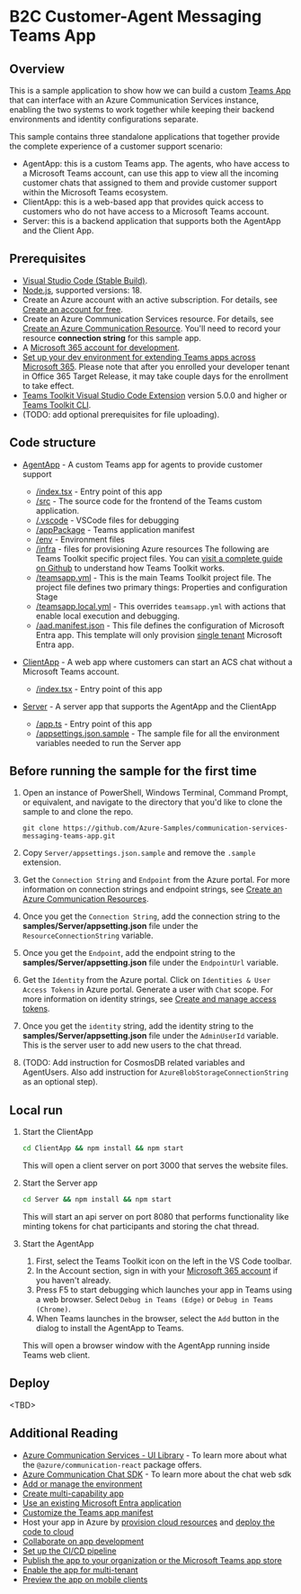 # B2C Customer-Agent Messaging Teams App

## Overview

This is a sample application to show how we can build a custom [Teams App](https://docs.microsoft.com/microsoftteams/platform/overview#build-apps-with-microsoft-teams-platform) that can interface with an Azure Communication Services instance, enabling the two systems to work together while keeping their backend environments and identity configurations separate.

This sample contains three standalone applications that together provide the complete experience of a customer support scenario:

- AgentApp: this is a custom Teams app. The agents, who have access to a Microsoft Teams account, can use this app to view all the incoming customer chats that assigned to them and provide customer support within the Microsoft Teams ecosystem.
- ClientApp: this is a web-based app that provides quick access to customers who do not have access to a Microsoft Teams account.
- Server: this is a backend application that supports both the AgentApp and the Client App.

## Prerequisites

- [Visual Studio Code (Stable Build)](https://code.visualstudio.com/Download).
- [Node.js](https://nodejs.org/), supported versions: 18.
- Create an Azure account with an active subscription. For details, see [Create an account for free](https://azure.microsoft.com/free/?WT.mc_id=A261C142F).
- Create an Azure Communication Services resource. For details, see [Create an Azure Communication Resource](https://docs.microsoft.com/azure/communication-services/quickstarts/create-communication-resource). You'll need to record your resource **connection string** for this sample app.
- A [Microsoft 365 account for development](https://docs.microsoft.com/microsoftteams/platform/toolkit/accounts).
- [Set up your dev environment for extending Teams apps across Microsoft 365](https://aka.ms/teamsfx-m365-apps-prerequisites).
  Please note that after you enrolled your developer tenant in Office 365 Target Release, it may take couple days for the enrollment to take effect.
- [Teams Toolkit Visual Studio Code Extension](https://aka.ms/teams-toolkit) version 5.0.0 and higher or [Teams Toolkit CLI](https://aka.ms/teamsfx-toolkit-cli).
- (TODO: add optional prerequisites for file uploading).

## Code structure

- [AgentApp](./AgentApp) - A custom Teams app for agents to provide customer support

  - [/index.tsx](./AgentApp/src/index.tsx) - Entry point of this app
  - [/src](./AgentApp/src) - The source code for the frontend of the Teams custom application.
  - [/.vscode](./AgentApp/.vscode) - VSCode files for debugging
  - [/appPackage](./AgentApp/appPackage) - Teams application manifest
  - [/env](./AgentApp/env) - Environment files
  - [/infra](./AgentApp/env) - files for provisioning Azure resources
    The following are Teams Toolkit specific project files. You can [visit a complete guide on Github](https://github.com/OfficeDev/TeamsFx/wiki/Teams-Toolkit-Visual-Studio-Code-v5-Guide#overview) to understand how Teams Toolkit works.
  - [/teamsapp.yml](./AgentApp/teamsapp.yml) - This is the main Teams Toolkit project file. The project file defines two primary things: Properties and configuration Stage
  - [/teamsapp.local.yml](./AgentApp/teamsapp.local.yml) - This overrides `teamsapp.yml` with actions that enable local execution and debugging.
  - [/aad.manifest.json](./AgentApp/aad.manifest.json) - This file defines the configuration of Microsoft Entra app. This template will only provision [single tenant](https://learn.microsoft.com/azure/active-directory/develop/single-and-multi-tenant-apps#who-can-sign-in-to-your-app) Microsoft Entra app.

- [ClientApp](./ClientApp) - A web app where customers can start an ACS chat without a Microsoft Teams account.
  - [/index.tsx](./ClientApp/src/index.tsx) - Entry point of this app
- [Server](./Server) - A server app that supports the AgentApp and the ClientApp
  - [/app.ts](./Server/src/app.ts) - Entry point of this app
  - [/appsettings.json.sample](./Server/appsettings.json.sample) - The sample file for all the environment variables needed to run the Server app

## Before running the sample for the first time

1. Open an instance of PowerShell, Windows Terminal, Command Prompt, or equivalent, and navigate to the directory that you'd like to clone the sample to and clone the repo.

   ```shell
   git clone https://github.com/Azure-Samples/communication-services-messaging-teams-app.git
   ```

1. Copy `Server/appsettings.json.sample` and remove the `.sample` extension.
1. Get the `Connection String` and `Endpoint` from the Azure portal. For more information on connection strings and endpoint strings, see [Create an Azure Communication Resources](https://docs.microsoft.com/azure/communication-services/quickstarts/create-communication-resource).
1. Once you get the `Connection String`, add the connection string to the **samples/Server/appsetting.json** file under the `ResourceConnectionString` variable.
1. Once you get the `Endpoint`, add the endpoint string to the **samples/Server/appsetting.json** file under the `EndpointUrl` variable.
1. Get the `Identity` from the Azure portal. Click on `Identities & User Access Tokens` in Azure portal. Generate a user with `Chat` scope. For more information on identity strings, see [Create and manage access tokens](https://docs.microsoft.com/azure/communication-services/quickstarts/identity/access-tokens).
1. Once you get the `identity` string, add the identity string to the **samples/Server/appsetting.json** file under the `AdminUserId` variable. This is the server user to add new users to the chat thread.
1. (TODO: Add instruction for CosmosDB related variables and AgentUsers. Also add instruction for `AzureBlobStorageConnectionString` as an optional step).

## Local run

1. Start the ClientApp

   ```bash
   cd ClientApp && npm install && npm start
   ```

   This will open a client server on port 3000 that serves the website files.
   <br>

1. Start the Server app

   ```bash
   cd Server && npm install && npm start
   ```

   This will start an api server on port 8080 that performs functionality like minting tokens for chat participants and storing the chat thread.
   <br>

1. Start the AgentApp

   1. First, select the Teams Toolkit icon on the left in the VS Code toolbar.
   2. In the Account section, sign in with your [Microsoft 365 account](https://docs.microsoft.com/microsoftteams/platform/toolkit/accounts) if you haven't already.
   3. Press F5 to start debugging which launches your app in Teams using a web browser. Select `Debug in Teams (Edge)` or `Debug in Teams (Chrome)`.
   4. When Teams launches in the browser, select the `Add` button in the dialog to install the AgentApp to Teams.

   This will open a browser window with the AgentApp running inside Teams web client.

## Deploy

\<TBD\>

## Additional Reading

- [Azure Communication Services - UI Library](https://azure.github.io/communication-ui-library/) - To learn more about what the `@azure/communication-react` package offers.
- [Azure Communication Chat SDK](https://azuresdkdocs.blob.core.windows.net/$web/javascript/azure-communication-chat/1.0.0-beta.3/index.html) - To learn more about the chat web sdk
- [Add or manage the environment](https://learn.microsoft.com/microsoftteams/platform/toolkit/teamsfx-multi-env)
- [Create multi-capability app](https://learn.microsoft.com/microsoftteams/platform/toolkit/add-capability)
- [Use an existing Microsoft Entra application](https://learn.microsoft.com/microsoftteams/platform/toolkit/use-existing-aad-app)
- [Customize the Teams app manifest](https://learn.microsoft.com/microsoftteams/platform/toolkit/teamsfx-preview-and-customize-app-manifest)
- Host your app in Azure by [provision cloud resources](https://learn.microsoft.com/microsoftteams/platform/toolkit/provision) and [deploy the code to cloud](https://learn.microsoft.com/microsoftteams/platform/toolkit/deploy)
- [Collaborate on app development](https://learn.microsoft.com/microsoftteams/platform/toolkit/teamsfx-collaboration)
- [Set up the CI/CD pipeline](https://learn.microsoft.com/microsoftteams/platform/toolkit/use-cicd-template)
- [Publish the app to your organization or the Microsoft Teams app store](https://learn.microsoft.com/microsoftteams/platform/toolkit/publish)
- [Enable the app for multi-tenant](https://github.com/OfficeDev/TeamsFx/wiki/Multi-tenancy-Support-for-Azure-AD-app)
- [Preview the app on mobile clients](https://aka.ms/teamsfx-mobile)
